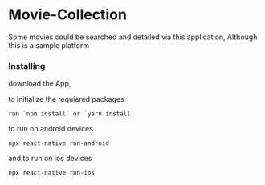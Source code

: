 # Movie-Collection

Some movies could be searched and detailed via this application, Although this is a sample platform  

### Installing

download the App,

to initialize the requiered packages

```
run `npm install` or `yarn install`
```

to run on android devices

```
npx react-native run-android
```

and to run on ios devices
```
npx react-native run-ios
```

